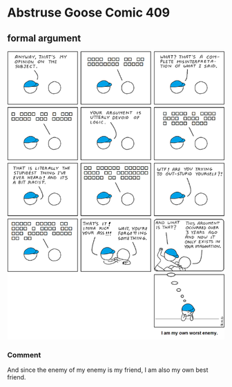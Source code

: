 # Abstruse Goose Comic 409
## formal argument

![image](i_know_something_you_dont_know__i_am_not_left-brained.png)
### Comment
And since the enemy of my enemy is my friend, I am also my own best friend.
